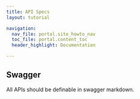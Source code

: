 ```yaml
---
title: API Specs
layout: tutorial

navigation:
  nav_file: portal.site_howto_nav 
  toc_file: portal.content_toc
  header_highlight: Documentation

---
```


## Swagger

All APIs should be definable in swagger markdown.